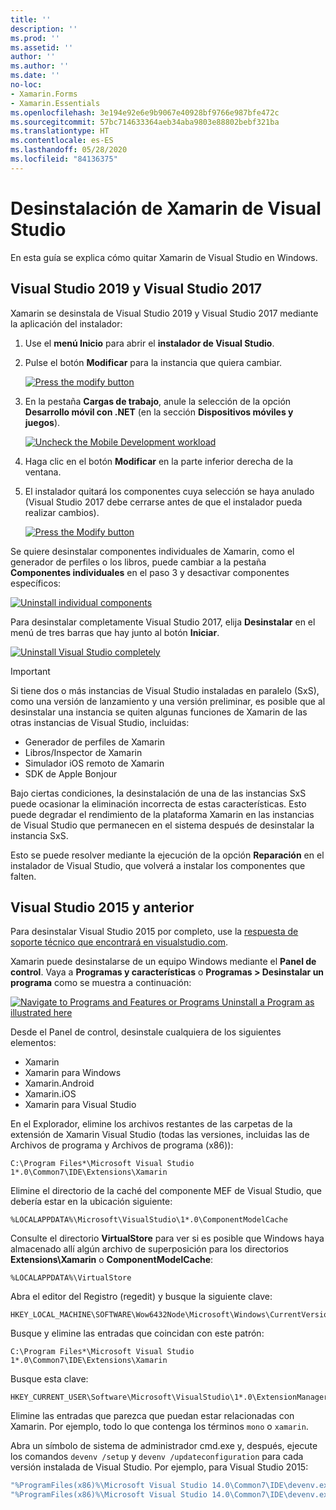 ```yaml
---
title: ''
description: ''
ms.prod: ''
ms.assetid: ''
author: ''
ms.author: ''
ms.date: ''
no-loc:
- Xamarin.Forms
- Xamarin.Essentials
ms.openlocfilehash: 3e194e92e6e9b9067e40928bf9766e987bfe472c
ms.sourcegitcommit: 57bc714633364aeb34aba9803e88802bebf321ba
ms.translationtype: HT
ms.contentlocale: es-ES
ms.lasthandoff: 05/28/2020
ms.locfileid: "84136375"
---
```

# <a name="uninstall-xamarin-from-visual-studio"></a>Desinstalación de Xamarin de Visual Studio

En esta guía se explica cómo quitar Xamarin de Visual Studio en Windows.

<a name="uninstallvs2017" />

## <a name="visual-studio-2019-and-visual-studio-2017"></a>Visual Studio 2019 y Visual Studio 2017

Xamarin se desinstala de Visual Studio 2019 y Visual Studio 2017 mediante la aplicación del instalador:

1. Use el **menú Inicio** para abrir el **instalador de Visual Studio**.

2. Pulse el botón **Modificar** para la instancia que quiera cambiar.

    [![](uninstalling-xamarin-images/vs2017-02-sml.png "Press the modify button")](uninstalling-xamarin-images/vs2017-02.png#lightbox)

3. En la pestaña **Cargas de trabajo**, anule la selección de la opción **Desarrollo móvil con .NET** (en la sección **Dispositivos móviles y juegos**).

    [![](uninstalling-xamarin-images/vs2017-03-sml.png "Uncheck the Mobile Development workload")](uninstalling-xamarin-images/vs2017-03.png#lightbox)

4. Haga clic en el botón **Modificar** en la parte inferior derecha de la ventana.

5. El instalador quitará los componentes cuya selección se haya anulado (Visual Studio 2017 debe cerrarse antes de que el instalador pueda realizar cambios).

    [![](uninstalling-xamarin-images/vs2017-04-sml.png "Press the Modify button")](uninstalling-xamarin-images/vs2017-04.png#lightbox)

Se quiere desinstalar componentes individuales de Xamarin, como el generador de perfiles o los libros, puede cambiar a la pestaña **Componentes individuales** en el paso 3 y desactivar componentes específicos:

[![](uninstalling-xamarin-images/vs2017-components-sml.png "Uninstall individual components")](uninstalling-xamarin-images/vs2017-components.png#lightbox)

Para desinstalar completamente Visual Studio 2017, elija **Desinstalar** en el menú de tres barras que hay junto al botón **Iniciar**.

[![](uninstalling-xamarin-images/vs2017-uninstall-sml.png "Uninstall Visual Studio completely")](uninstalling-xamarin-images/vs2017-uninstall.png#lightbox)

> [!IMPORTANT]
> Si tiene dos o más instancias de Visual Studio instaladas en paralelo (SxS), como una versión de lanzamiento y una versión preliminar, es posible que al desinstalar una instancia se quiten algunas funciones de Xamarin de las otras instancias de Visual Studio, incluidas:
>
> - Generador de perfiles de Xamarin
> - Libros/Inspector de Xamarin
> - Simulador iOS remoto de Xamarin
> - SDK de Apple Bonjour
>
> Bajo ciertas condiciones, la desinstalación de una de las instancias SxS puede ocasionar la eliminación incorrecta de estas características. Esto puede degradar el rendimiento de la plataforma Xamarin en las instancias de Visual Studio que permanecen en el sistema después de desinstalar la instancia SxS.
>
>Esto se puede resolver mediante la ejecución de la opción **Reparación** en el instalador de Visual Studio, que volverá a instalar los componentes que falten.

<a name="uninstallvs2015"></a>

## <a name="visual-studio-2015-and-earlier"></a>Visual Studio 2015 y anterior

Para desinstalar Visual Studio 2015 por completo, use la [respuesta de soporte técnico que encontrará en visualstudio.com](https://visualstudio.microsoft.com/vs/support/vs2015/uninstall-visual-studio-2015/).

Xamarin puede desinstalarse de un equipo Windows mediante el **Panel de control**. Vaya a **Programas y características** o **Programas > Desinstalar un programa** como se muestra a continuación:

 [![](uninstalling-xamarin-images/image3.png "Navigate to Programs and Features or Programs  Uninstall a Program as illustrated here")](uninstalling-xamarin-images/image3.png#lightbox)

Desde el Panel de control, desinstale cualquiera de los siguientes elementos:

- Xamarin
- Xamarin para Windows
- Xamarin.Android
- Xamarin.iOS
- Xamarin para Visual Studio

En el Explorador, elimine los archivos restantes de las carpetas de la extensión de Xamarin Visual Studio (todas las versiones, incluidas las de Archivos de programa y Archivos de programa (x86)):

```
C:\Program Files*\Microsoft Visual Studio 1*.0\Common7\IDE\Extensions\Xamarin
```

Elimine el directorio de la caché del componente MEF de Visual Studio, que debería estar en la ubicación siguiente:

```
%LOCALAPPDATA%\Microsoft\VisualStudio\1*.0\ComponentModelCache
```

Consulte el directorio **VirtualStore** para ver si es posible que Windows haya almacenado allí algún archivo de superposición para los directorios **Extensions\Xamarin** o **ComponentModelCache**:

```
%LOCALAPPDATA%\VirtualStore
```

Abra el editor del Registro (regedit) y busque la siguiente clave:

```
HKEY_LOCAL_MACHINE\SOFTWARE\Wow6432Node\Microsoft\Windows\CurrentVersion\SharedDlls
```

Busque y elimine las entradas que coincidan con este patrón:

```
C:\Program Files*\Microsoft Visual Studio 1*.0\Common7\IDE\Extensions\Xamarin
```

Busque esta clave:

```
HKEY_CURRENT_USER\Software\Microsoft\VisualStudio\1*.0\ExtensionManager\PendingDeletions
```

Elimine las entradas que parezca que puedan estar relacionadas con Xamarin. Por ejemplo, todo lo que contenga los términos `mono` o `xamarin`.

Abra un símbolo de sistema de administrador cmd.exe y, después, ejecute los comandos `devenv /setup` y `devenv /updateconfiguration` para cada versión instalada de Visual Studio. Por ejemplo, para Visual Studio 2015:

```cmd
"%ProgramFiles(x86)%\Microsoft Visual Studio 14.0\Common7\IDE\devenv.exe" /setup
"%ProgramFiles(x86)%\Microsoft Visual Studio 14.0\Common7\IDE\devenv.exe" /updateconfiguration
```
